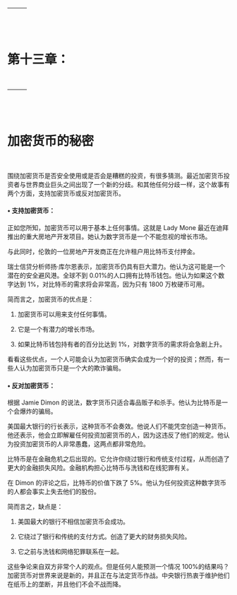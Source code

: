 | ![image](img/chapter_title_corner_decoration_left.png) |  | ![image](img/chapter_title_corner_decoration_right.png) |
| --- | --- | --- |

![image](img/chapter_title_above.png)

# 第十三章：

![image](img/chapter_title_below.png)

| ![image](img/chapter_title_corner_decoration_left.png) |  | ![image](img/chapter_title_corner_decoration_right.png) |
| --- | --- | --- |

![image](img/chapter_title_above.png)

# 加密货币的秘密

![image](img/chapter_title_below.png)

围绕加密货币是否安全使用或是否会是糟糕的投资，有很多猜测。最近加密货币投资者与世界商业巨头之间出现了一个新的分歧。和其他任何分歧一样，这个故事有两个方面，支持加密货币或反对加密货币。

#### • 支持加密货币：

正如您所知，加密货币可以用于基本上任何事情。这就是 Lady Mone 最近在迪拜推出的重大房地产开发项目。她认为数字货币是一个不能忽视的增长市场。

与此同时，伦敦的一位房地产开发商正在允许租户用比特币支付押金。

瑞士信贷分析师扬·库尔恩表示，加密货币仍具有巨大潜力。他认为这可能是一个潜在的安全避风港。全球不到 0.01%的人口拥有比特币钱包。他认为如果这个数字达到 1%，对比特币的需求将会非常高，因为只有 1800 万枚硬币可用。

简而言之，加密货币的优点是：

1.  加密货币可以用来支付任何事情。

1.  它是一个有潜力的增长市场。

1.  如果比特币钱包持有者的百分比达到 1%，对数字货币的需求将会急剧上升。

看看这些优点，一个人可能会认为加密货币确实会成为一个好的投资；然而，有一些人认为加密货币只是一个大的欺诈骗局。

#### • 反对加密货币：

根据 Jamie Dimon 的说法，数字货币只适合毒品贩子和杀手。他认为比特币是一个会爆炸的骗局。

美国最大银行的行长表示，这种货币不会奏效。他说人们不能凭空创造一种货币。他还表示，他会立即解雇任何投资加密货币的人，因为这违反了他们的规定。他认为投资加密货币的人非常愚蠢，这两点都非常危险。

比特币是在金融危机之后出现的。它允许你绕过银行和传统支付过程，从而创造了更大的金融损失风险。金融机构担心比特币与洗钱和在线犯罪有关。

在 Dimon 的评论之后，比特币的价值下跌了 5%。他认为任何投资这种数字货币的人都会事实上失去他们的股份。

简而言之，缺点是：

1.  美国最大的银行不相信加密货币会成功。

1.  它绕过了银行和传统的支付方式。创造了更大的财务损失风险。

1.  它之前与洗钱和网络犯罪联系在一起。

这些争论来自双方非常个人的观点。但是任何人能预测一个情况 100%的结果吗？加密货币对世界来说是新的，并且正在与法定货币作战。中央银行热衷于维护他们在纸币上的垄断，并且他们不会不战而降。
